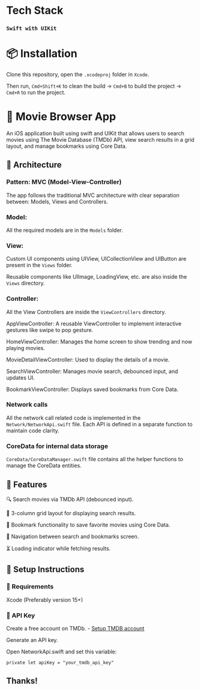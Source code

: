 # Tech Stack

### `Swift with UIKit`

# 📦 Installation

Clone this repository, open the `.xcodeproj` folder in `Xcode`.

Then run, `Cmd+Shift+K` to clean the build -> `Cmd+B` to build the project -> `Cmd+R` to run the project.

# 📱 Movie Browser App

An iOS application built using swift and UIKit that allows users to search movies using The Movie Database (TMDb) API, view search results in a grid layout, and manage bookmarks using Core Data.

## 📐 Architecture

### Pattern: MVC (Model-View-Controller)

The app follows the traditional MVC architecture with clear separation between: Models, Views and Controllers.

### Model:

All the required models are in the `Models` folder.

### View:

Custom UI components using UIView, UICollectionView and UIButton are present in the `Views` folder.

Reusable components like UIImage, LoadingView, etc. are also inside the `Views` directory.

### Controller:

All the View Controllers are inside the `ViewControllers` directory.

AppViewController: A reusable ViewController to implement interactive gestures like swipe to pop gesture.

HomeViewController: Manages the home screen to show trending and now playing movies.

MovieDetailViewController: Used to display the details of a movie.

SearchViewController: Manages movie search, debounced input, and updates UI.

BookmarkViewController: Displays saved bookmarks from Core Data.

### Network calls

All the network call related code is implemented in the `Network/NetworkApi.swift` file. Each API is defined in a separate function to maintain code clarity.

### CoreData for internal data storage

`CoreData/CoreDataManager.swift` file contains all the helper functions to manage the CoreData entities.

## 🧩 Features

🔍 Search movies via TMDb API (debounced input).

🧱 3-column grid layout for displaying search results.

📌 Bookmark functionality to save favorite movies using Core Data.

🧭 Navigation between search and bookmarks screen.

⏳ Loading indicator while fetching results.

## 🚀 Setup Instructions

### 🔧 Requirements

Xcode (Preferably version 15+)

### 🔑 API Key

Create a free account on TMDb. - [Setup TMDB account](https://www.themoviedb.org/settings/api)

Generate an API key.

Open NetworkApi.swift and set this variable:

`private let apiKey = "your_tmdb_api_key"`

## Thanks!
